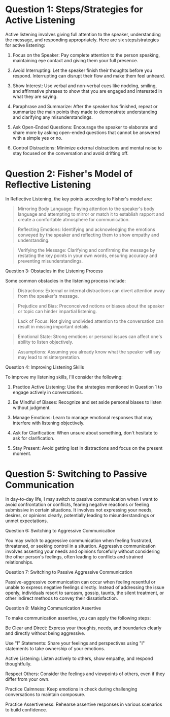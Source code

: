 # Question 1: Steps/Strategies for Active Listening

Active listening involves giving full attention to the speaker, understanding the message, and responding appropriately. 
Here are six steps/strategies for active listening:

1. Focus on the Speaker: Pay complete attention to the person speaking, maintaining eye contact and giving them your full
   presence.

2. Avoid Interrupting: Let the speaker finish their thoughts before you respond. Interrupting can disrupt their flow and
   make them feel unheard.

3. Show Interest: Use verbal and non-verbal cues like nodding, smiling, and affirmative phrases to show that you are engaged
   and interested in what they are saying.

4. Paraphrase and Summarize: After the speaker has finished, repeat or summarize the main points they made to demonstrate
   understanding and clarifying any misunderstandings.

5. Ask Open-Ended Questions: Encourage the speaker to elaborate and share more by asking open-ended questions that cannot be
   answered with a simple yes or no.

6. Control Distractions: Minimize external distractions and mental noise to stay focused on the conversation and avoid
   drifting off.

# Question 2: Fisher's Model of Reflective Listening

In Reflective Listening, the key points according to Fisher's model are:

> Mirroring Body Language: Paying attention to the speaker's body language and attempting to mirror or match it to establish
rapport and create a comfortable atmosphere for communication.

> Reflecting Emotions: Identifying and acknowledging the emotions conveyed by the speaker and reflecting them to show empathy 
and understanding.

> Verifying the Message: Clarifying and confirming the message by restating the key points in your own words, ensuring accuracy 
and preventing misunderstandings.

Question 3: Obstacles in the Listening Process

Some common obstacles in the listening process include:

> Distractions: External or internal distractions can divert attention away from the speaker's message.

> Prejudice and Bias: Preconceived notions or biases about the speaker or topic can hinder impartial listening.

> Lack of Focus: Not giving undivided attention to the conversation can result in missing important details.

> Emotional State: Strong emotions or personal issues can affect one's ability to listen objectively.

> Assumptions: Assuming you already know what the speaker will say may lead to misinterpretation.

Question 4: Improving Listening Skills

To improve my listening skills, I'll consider the following:

1. Practice Active Listening: Use the strategies mentioned in Question 1 to engage actively in conversations.

2. Be Mindful of Biases: Recognize and set aside personal biases to listen without judgment.

3. Manage Emotions: Learn to manage emotional responses that may interfere with listening objectively.

4. Ask for Clarification: When unsure about something, don't hesitate to ask for clarification.

5. Stay Present: Avoid getting lost in distractions and focus on the present moment.

# Question 5: Switching to Passive Communication

In day-to-day life, I may switch to passive communication when I want to avoid confrontation or conflicts, fearing negative 
reactions or feeling submissive in certain situations. It involves not expressing your needs, desires, or opinions clearly, 
potentially leading to misunderstandings or unmet expectations.

Question 6: Switching to Aggressive Communication

You may switch to aggressive communication when feeling frustrated, threatened, or seeking control in a situation. Aggressive communication involves asserting your needs and opinions forcefully without considering the other person's feelings, often leading to conflicts and strained relationships.

Question 7: Switching to Passive Aggressive Communication

Passive-aggressive communication can occur when feeling resentful or unable to express negative feelings directly. Instead of addressing the issue openly, individuals resort to sarcasm, gossip, taunts, the silent treatment, or other indirect methods to convey their dissatisfaction.

Question 8: Making Communication Assertive

To make communication assertive, you can apply the following steps:

Be Clear and Direct: Express your thoughts, needs, and boundaries clearly and directly without being aggressive.

Use "I" Statements: Share your feelings and perspectives using "I" statements to take ownership of your emotions.

Active Listening: Listen actively to others, show empathy, and respond thoughtfully.

Respect Others: Consider the feelings and viewpoints of others, even if they differ from your own.

Practice Calmness: Keep emotions in check during challenging conversations to maintain composure.

Practice Assertiveness: Rehearse assertive responses in various scenarios to build confidence.
